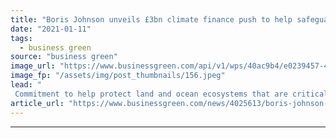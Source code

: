 ```yaml
---
title: "Boris Johnson unveils £3bn climate finance push to help safeguard global biodiversity"
date: "2021-01-11"
tags: 
  - business green
source: "business green"
image_url: "https://www.businessgreen.com/api/v1/wps/40ac9b4/e0239457-48a7-4091-9cbe-bf003f898f67/3/31442-shutterstock-404813950-185x114.jpeg"
image_fp: "/assets/img/post_thumbnails/156.jpeg"
lead: "
 Commitment to help protect land and ocean ecosystems that are critical to combating climate change will be announced by Prime Minister at today's One Planet Summit ..."
article_url: "https://www.businessgreen.com/news/4025613/boris-johnson-unveils-gbp3bn-climate-finance-push-help-safeguard-global-biodiversity"
---
```


---

